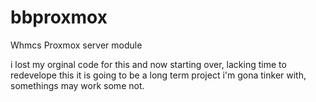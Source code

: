 # bbproxmox
Whmcs Proxmox server module


i lost my orginal code for this and now starting over, lacking time to redevelope this it is going to be a long term project i'm gona tinker with, somethings may work some not.
